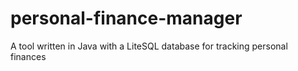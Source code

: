 # personal-finance-manager
A tool written in Java with a LiteSQL database for tracking personal finances
